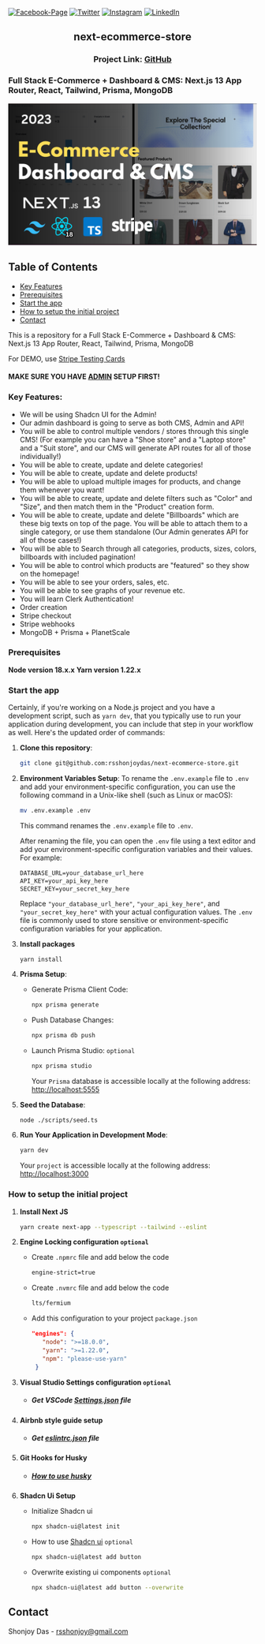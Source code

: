 [![Facebook-Page][facebook-shield]][facebook-url]
[![Twitter][twitter-shield]][twitter-url]
[![Instagram][instagram-shield]][instagram-url]
[![LinkedIn][linkedin-shield]][linkedin-url]

<p align="center">
  <h2 align="center">next-ecommerce-store</h2>
  <div align="center"><h3>Project Link: <a href="https://github.com/rsshonjoydas/next-ecommerce-store">GitHub</a></h3></div>
</p>

### Full Stack E-Commerce + Dashboard & CMS: Next.js 13 App Router, React, Tailwind, Prisma, MongoDB

![Store](./docs/images/banner.png)

<!-- TABLE OF CONTENTS -->

## Table of Contents

- [Key Features](#key-features)
- [Prerequisites](#prerequisites)
- [Start the app](#start-the-app)
- [How to setup the initial project](#how-to-setup-the-initial-project)
- [Contact](#contact)

This is a repository for a Full Stack E-Commerce + Dashboard & CMS: Next.js 13 App Router, React, Tailwind, Prisma, MongoDB

For DEMO, use [Stripe Testing Cards](https://stripe.com/docs/testing)

#### MAKE SURE YOU HAVE [ADMIN](https://github.com/rsshonjoydas/next-ecommerce-admin) SETUP FIRST!

### Key Features:

- We will be using Shadcn UI for the Admin!
- Our admin dashboard is going to serve as both CMS, Admin and API!
- You will be able to control multiple vendors / stores through this single CMS! (For example you can have a "Shoe store" and a "Laptop store" and a "Suit store", and our CMS will generate API routes for all of those individually!)
- You will be able to create, update and delete categories!
- You will be able to create, update and delete products!
- You will be able to upload multiple images for products, and change them whenever you want!
- You will be able to create, update and delete filters such as "Color" and "Size", and then match them in the "Product" creation form.
- You will be able to create, update and delete "Billboards" which are these big texts on top of the page. You will be able to attach them to a single category, or use them standalone (Our Admin generates API for all of those cases!)
- You will be able to Search through all categories, products, sizes, colors, billboards with included pagination!
- You will be able to control which products are "featured" so they show on the homepage!
- You will be able to see your orders, sales, etc.
- You will be able to see graphs of your revenue etc.
- You will learn Clerk Authentication!
- Order creation
- Stripe checkout
- Stripe webhooks
- MongoDB + Prisma + PlanetScale

<!-- HOW TO RUN -->

### Prerequisites

**Node version 18.x.x**
**Yarn version 1.22.x**

### Start the app

Certainly, if you're working on a Node.js project and you have a development script, such as `yarn dev`, that you typically use to run your application during development, you can include that step in your workflow as well. Here's the updated order of commands:

1. **Clone this repository**:

   ```sh
   git clone git@github.com:rsshonjoydas/next-ecommerce-store.git
   ```

2. **Environment Variables Setup**:
   To rename the `.env.example` file to `.env` and add your environment-specific configuration, you can use the following command in a Unix-like shell (such as Linux or macOS):

   ```bash
   mv .env.example .env
   ```

   This command renames the `.env.example` file to `.env`.

   After renaming the file, you can open the `.env` file using a text editor and add your environment-specific configuration variables and their values. For example:

   ```
   DATABASE_URL=your_database_url_here
   API_KEY=your_api_key_here
   SECRET_KEY=your_secret_key_here
   ```

   Replace `"your_database_url_here"`, `"your_api_key_here"`, and `"your_secret_key_here"` with your actual configuration values. The `.env` file is commonly used to store sensitive or environment-specific configuration variables for your application.

3. **Install packages**

   ```shell
   yarn install
   ```

4. **Prisma Setup**:

   - Generate Prisma Client Code:

     ```bash
     npx prisma generate
     ```

   - Push Database Changes:

     ```bash
     npx prisma db push
     ```

   - Launch Prisma Studio: `optional`

     ```bash
     npx prisma studio
     ```

     Your `Prisma` database is accessible locally at the following address: [http://localhost:5555](http://localhost:5555)

5. **Seed the Database**:

   ```bash
   node ./scripts/seed.ts
   ```

6. **Run Your Application in Development Mode**:

   ```bash
   yarn dev
   ```

   Your `project` is accessible locally at the following address: [http://localhost:3000](http://localhost:3000)

### How to setup the initial project

1.  **Install Next JS**

    ```sh
    yarn create next-app --typescript --tailwind --eslint
    ```

2.  **Engine Locking configuration `optional`**

    - Create `.npmrc` file and add below the code

      ```sh
      engine-strict=true
      ```

    - Create `.nvmrc` file and add below the code

      ```sh
      lts/fermium
      ```

    - Add this configuration to your project `package.json`

      ```json
      "engines": {
         "node": ">=18.0.0",
         "yarn": ">=1.22.0",
         "npm": "please-use-yarn"
       }
      ```

3.  **Visual Studio Settings configuration `optional`**

    - ##### Get VSCode [Settings.json](https://github.com/rsshonjoydas/docs/blob/main/docs/vscode.md) file

4.  **Airbnb style guide setup**

    - ##### Get [eslintrc.json](https://github.com/rsshonjoydas/docs/blob/main/docs/airbnb-style-guide.md) file

5.  **Git Hooks for Husky**

    - ##### [How to use husky](https://github.com/rsshonjoydas/docs/blob/main/docs/husky.md)

6.  **Shadcn Ui Setup**
    - Initialize Shadcn ui
      ```bash
      npx shadcn-ui@latest init
      ```
    - How to use [Shadcn ui](https://ui.shadcn.com/) `optional`
      ```bash
      npx shadcn-ui@latest add button
      ```
    - Overwrite existing ui components `optional`
      ```bash
      npx shadcn-ui@latest add button --overwrite
      ```

## Contact

Shonjoy Das - [rsshonjoy@gmail.com](mailto:rsshonjoy@gmail.com)

<!-- MARKDOWN LINKS & IMAGES -->

[facebook-shield]: https://img.shields.io/badge/-Facebook-black.svg?style=flat-square&logo=facebook&color=555&logoColor
[facebook-url]: https://facebook.com/rsshonjoydas
[twitter-shield]: https://img.shields.io/badge/-Facebook-black.svg?style=flat-square&logo=twitter&color=555&logoColor
[twitter-url]: https://twitter.com/rsshonjoydas
[instagram-shield]: https://img.shields.io/badge/-Instagram-black.svg?style=flat-square&logo=instagram&color=555&logoColor
[instagram-url]: https://instagram.com/rsshonjoydas
[linkedin-shield]: https://img.shields.io/badge/-LinkedIn-black.svg?style=flat-square&logo=linkedin&colorB
[linkedin-url]: https://linkedin.com/in/rsshonjoydas
